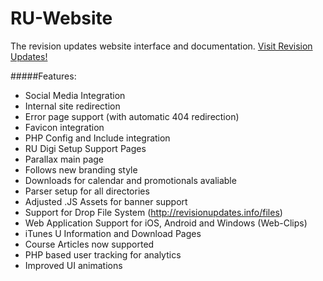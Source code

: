 # RU-Website
The revision updates website interface and documentation.
[Visit Revision Updates!](http://revisionupdates.info)

#####Features:
 - Social Media Integration
 - Internal site redirection
 - Error page support (with automatic 404 redirection)
 - Favicon integration
 - PHP Config and Include integration
 - RU Digi Setup Support Pages
 - Parallax main page
 - Follows new branding style
 - Downloads for calendar and promotionals avaliable
 - Parser setup for all directories
 - Adjusted .JS Assets for banner support
 - Support for Drop File System (http://revisionupdates.info/files)
 - Web Application Support for iOS, Android and Windows (Web-Clips)
 - iTunes U Information and Download Pages
 - Course Articles now supported
 - PHP based user tracking for analytics
 - Improved UI animations
